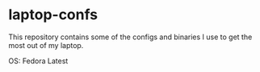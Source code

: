# laptop-confs
This repository contains some of the configs and binaries I use to get the most
out of my laptop.

OS: Fedora Latest
